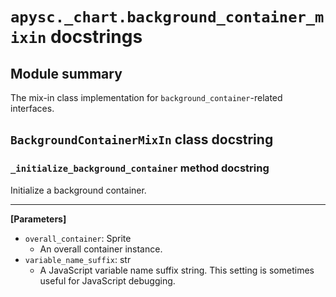 # `apysc._chart.background_container_mixin` docstrings

## Module summary

The mix-in class implementation for `background_container`-related interfaces.

## `BackgroundContainerMixIn` class docstring

### `_initialize_background_container` method docstring

Initialize a background container.<hr>

**[Parameters]**

- `overall_container`: Sprite
  - An overall container instance.
- `variable_name_suffix`: str
  - A JavaScript variable name suffix string. This setting is sometimes useful for JavaScript debugging.